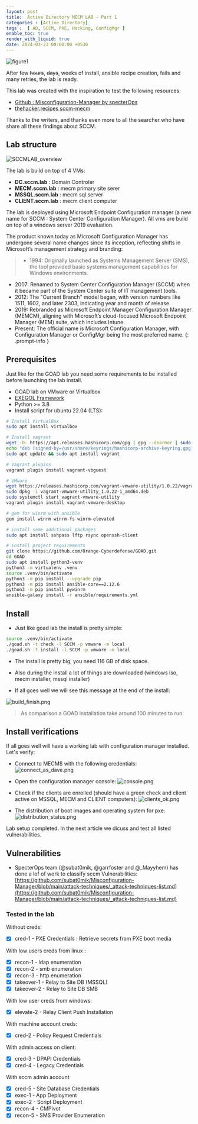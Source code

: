 ```yaml
---
layout: post
title:  Active Directory MECM LAB - Part 1
categories : [Active Directory]
tags :  [ AD, SCCM, PXE, Hacking, ConfigMgr ]
enable_toc: true
render_with_liquid: true
date: 2024-03-23 00:00:00 +0530
---
```



![figure1]({{site.url}}/assets/img/SCCMLAB.png)

After few ~~hours~~, ~~days~~, weeks of install, ansible recipe creation, fails and many retries, the lab is ready.

This lab was created with the inspiration to test the following resources:

- [Github : Misconfiguration-Manager by specterOps](https://github.com/subat0mik/Misconfiguration-Manager/tree/main)
- [thehacker.recipes sccm-mecm](https://www.thehacker.recipes/a-d/movement/sccm-mecm)

Thanks to the writers, and thanks even more to all the searcher who have share all these findings about SCCM.

## Lab structure

![SCCMLAB_overview](/assets/img/SCCMLAB_overview.png)

The lab is build on top of 4 VMs:
- **DC.sccm.lab** :  Domain Controler 
- **MECM.sccm.lab** : mecm primary site serer
- **MSSQL.sccm.lab** : mecm sql server
- **CLIENT.sccm.lab** : mecm client computer

The lab is deployed using Microsoft Endpoint Configuration manager (a new name for SCCM : System Center Configuration Manager). All vms are build on top of a windows server 2019 evaluation.

The product known today as Microsoft Configuration Manager has undergone several name changes since its inception, reflecting shifts in Microsoft’s management strategy and branding:

> - 1994: Originally launched as Systems Management Server (SMS), the tool provided basic systems management capabilities for Windows environments.
- 2007: Renamed to System Center Configuration Manager (SCCM) when it became part of the System Center suite of IT management tools.
- 2012: The "Current Branch" model began, with version numbers like 1511, 1602, and later 2303, indicating year and month of release.
- 2019: Rebranded as Microsoft Endpoint Manager Configuration Manager (MEMCM), aligning with Microsoft’s cloud-focused Microsoft Endpoint Manager (MEM) suite, which includes Intune.
- Present: The official name is Microsoft Configuration Manager, with Configuration Manager or ConfigMgr being the most preferred name.
{: .prompt-info } 

## Prerequisites
Just like for the GOAD lab you need some requirements to be installed before launching the lab install.

- GOAD lab on VMware or Virtualbox
- [EXEGOL Framework](https://github.com/ThePorgs/Exegol)
- Python >= 3.8
- Install script for ubuntu 22.04 (LTS):

```bash
# Install VirtualBox
sudo apt install virtualbox

# Install vagrant
wget -O- https://apt.releases.hashicorp.com/gpg | gpg --dearmor | sudo tee /usr/share/keyrings/hashicorp-archive-keyring.gpg
echo "deb [signed-by=/usr/share/keyrings/hashicorp-archive-keyring.gpg] https://apt.releases.hashicorp.com $(lsb_release -cs) main" | sudo tee /etc/apt/sources.list.d/hashicorp.list
sudo apt update && sudo apt install vagrant

# Vagrant plugins
vagrant plugin install vagrant-vbguest

# VMware
wget https://releases.hashicorp.com/vagrant-vmware-utility/1.0.22/vagrant-vmware-utility_1.0.22-1_amd64.deb
sudo dpkg -i vagrant-vmware-utility_1.0.22-1_amd64.deb
sudo systemctl start vagrant-vmware-utility
vagrant plugin install vagrant-vmware-desktop

# gem for winrm with ansible
gem install winrm winrm-fs winrm-elevated

# install some additional packages
sudo apt install sshpass lftp rsync openssh-client

# install project requirements
git clone https://github.com/Orange-Cyberdefense/GOAD.git
cd GOAD
sudo apt install python3-venv
python3 -m virtualenv .venv
source .venv/bin/activate
python3 -m pip install --upgrade pip
python3 -m pip install ansible-core==2.12.6
python3 -m pip install pywinrm
ansible-galaxy install -r ansible/requirements.yml
```

## Install

- Just like goad lab the install is pretty simple:

```bash
source .venv/bin/activate
./goad.sh -t check -l SCCM -p vmware -m local
./goad.sh -t install -l SCCM -p vmware -m local
```

- The install is pretty big, you need 116 GB of disk space.
- Also during the install a lot of things are downloaded (windows iso, mecm installer, mssql installer)

- If all goes well we will see this message at the end of the install:

![build_finish.png](/assets/img/build_finish.png)

> As comparison a GOAD installation take around 100 minutes to run.

## Install verifications

If all goes well will have a working lab with configuration manager installed.
Let's verify:

- Connect to MECM$ with the following credentials:
![connect_as_dave.png](/assets/img/connect_as_dave.png)

- Open the configuration manager console:
![console.png](/assets/img/console.png)

- Check if the clients are enrolled (should have a green check and client active on MSSQL, MECM and CLIENT computers):
![clients_ok.png](/assets/img/clients_ok.png)

- The distribution of boot images and operating system for pxe:
![distribution_status.png](/assets/img/distribution_status.png)

Lab setup completed. In the next article we dicuss and test all listed vulnerabilities.

## Vulnerabilities

- SpecterOps team (@subat0mik, @garrfoster and @_Mayyhem) has done a lof of work to classify sccm Vulnerabilities: 
[https://github.com/subat0mik/Misconfiguration-Manager/blob/main/attack-techniques/_attack-techniques-list.md](https://github.com/subat0mik/Misconfiguration-Manager/blob/main/attack-techniques/_attack-techniques-list.md)


### Tested in the lab
Without creds:
- [X] cred-1 - PXE Credentials : Retrieve secrets from PXE boot media

With low users creds from linux :
- [X] recon-1 - ldap enumeration
- [X] recon-2 - smb enumeration
- [X] recon-3 - http enumeration
- [X] takeover-1 - Relay to Site DB (MSSQL)
- [X] takeover-2 - Relay to Site DB SMB

With low user creds from windows:
- [X] elevate-2 - Relay Client Push Installation

With machine account creds:
- [X] cred-2 - Policy Request Credentials

With admin access on client:
- [X] cred-3 - DPAPI Credentials
- [X] cred-4 - Legacy Credentials

With sccm admin account
- [X] cred-5 - Site Database Credentials
- [X] exec-1 - App Deployment
- [X] exec-2 - Script Deployment
- [X] recon-4 - CMPivot
- [X] recon-5 - SMS Provider Enumeration
